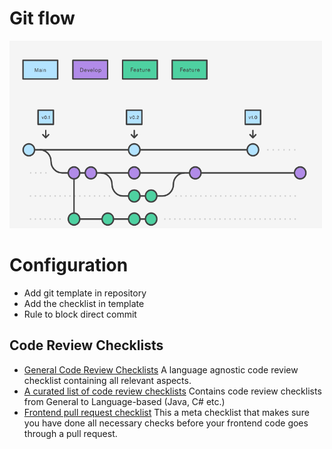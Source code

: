# Git flow

<img src="https://github.com/clariontechtest/demo-peer-reviews/blob/develop/code-review-checklist/gitflow.PNG" alt="" width="500" height="300" />

# Configuration

- Add git template in repository
- Add the checklist in template
- Rule to block direct commit

## Code Review Checklists

- [General Code Review Checklists](https://github.com/clariontechtest/demo-peer-reviews/blob/develop/code-review-checklist) A language agnostic code review checklist containing all relevant aspects.
- [A curated list of code review checklists](https://github.com/clariontechtest/demo-peer-reviews/blob/develop/csharp-code-review-checklist) Contains code review checklists from General to Language-based (Java, C# etc.)
- [Frontend pull request checklist](https://github.com/clariontechtest/demo-peer-reviews/blob/develop/frontend-pull-request-checklist) This a meta checklist that makes sure you have done all necessary checks before your frontend code goes through a pull request.
